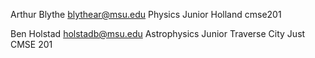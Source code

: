Arthur Blythe
blythear@msu.edu
Physics
Junior
Holland
cmse201

Ben Holstad
holstadb@msu.edu
Astrophysics
Junior
Traverse City
Just CMSE 201
